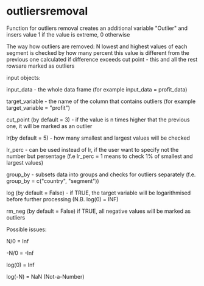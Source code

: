 # outliersremoval

Function for outliers removal creates an additional variable "Outlier" and insers value 1 if the value is extreme, 0 otherwise

The way how outliers are removed:
 N lowest and highest values of each segment is checked
 by how many percent this value is different from the previous one calculated
 if difference exceeds cut point -  this and all the rest rowsare marked as outliers


input objects:

input_data - the whole data frame (for example input_data = profit_data)

target_variable - the name of the column that contains outliers (for example target_variable = "profit")

cut_point (by default = 3) - if the value is n times higher that the previous one, it will be marked as an outlier

lr(by default = 5) - how many smallest and largest values will be checked

lr_perc - can be used instead of lr, if the user want to specify not the number but persentage (f.e lr_perc = 1 means to check 1% of smallest and largest values)

group_by - subsets data into groups and checks for outliers separately (f.e. group_by = c("country", "segment"))

log (by default = False) - if TRUE, the target variable will be logarithmised before further processing (N.B. log(0) = INF)

rm_neg (by default = False) if TRUE, all negative values will be marked as outliers


Possible issues:

 N/0 = Inf
 
 -N/0 = -Inf
 
 log(0) = Inf
 
 log(-N) = NaN (Not-a-Number)
 
